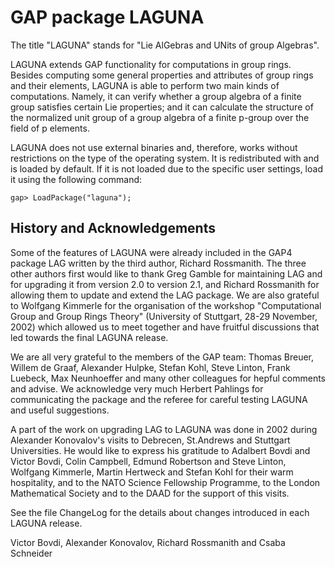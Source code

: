 # GAP package LAGUNA

The  title  "LAGUNA"   stands  for  "Lie  AlGebras  and  UNits  of  group
Algebras". 

LAGUNA  extends  GAP  functionality  for  computations  in  group  rings.
Besides  computing some general  properties and attributes of group rings 
and  their  elements,  LAGUNA  is  able  to  perform  two  main  kinds of
computations.  Namely,  it can verify whether a group algebra of a finite 
group  satisfies  certain  Lie  properties;  and  it  can  calculate  the 
structure  of the  normalized unit group  of a group algebra  of a finite 
p-group over the field of p elements. 

LAGUNA  does not  use  external binaries  and,  therefore,  works without
restrictions  on the type  of the  operating system.  It is redistributed
with and is loaded by default. If it is not loaded due to the specific 
user settings, load it using the following command:

    gap> LoadPackage("laguna");


## History and Acknowledgements

Some of the features of  LAGUNA were already included in the GAP4 package
LAG  written  by the third  author,  Richard Rossmanith.  The three other
authors first would like to thank Greg Gamble for maintaining LAG and for
upgrading it from version 2.0 to version 2.1,  and Richard Rossmanith for 
allowing them to update and extend the LAG package.  We are also grateful 
to Wolfgang Kimmerle for the organisation of the workshop  "Computational 
Group and Group Rings Theory"  (University of Stuttgart,  28-29 November, 
2002)  which allowed us  to meet together  and have  fruitful discussions 
that led towards the final LAGUNA release.

We are all very grateful to the members of the GAP team:  Thomas  Breuer,
Willem  de Graaf,  Alexander  Hulpke,  Stefan Kohl,  Steve Linton,  Frank
Luebeck,  Max Neunhoeffer  and many other colleagues  for hepful comments
and advise. We acknowledge very much  Herbert Pahlings  for communicating 
the  package  and  the  referee  for careful testing  LAGUNA  and  useful 
suggestions.

A part of the work on upgrading LAG  to  LAGUNA was  done  in 2002 during
Alexander  Konovalov's  visits  to  Debrecen,  St.Andrews  and  Stuttgart 
Universities.  He would like to express his gratitude  to  Adalbert Bovdi
and  Victor Bovdi,  Colin  Campbell,  Edmund Robertson and  Steve Linton,
Wolfgang  Kimmerle,  Martin  Hertweck  and  Stefan  Kohl  for  their warm
hospitality, and to the NATO Science Fellowship Programme, to the  London
Mathematical Society and to the DAAD for the support of this visits.

See the file ChangeLog  for the details about changes  introduced in each 
LAGUNA release.


Victor Bovdi, Alexander Konovalov, Richard Rossmanith and Csaba Schneider

